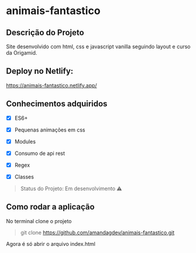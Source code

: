 # animais-fantastico

## Descrição do Projeto

<p align="justify">Site desenvolvido com html, css e javascript vanilla seguindo layout e curso da Origamid.</p>

## Deploy no Netlify:
https://animais-fantastico.netlify.app/


## Conhecimentos adquiridos 
- [X] ES6+
- [X] Pequenas animações em css
- [X] Modules
- [X] Consumo de api rest
- [X] Regex
- [X] Classes


> Status do Projeto: Em desenvolvimento :warning:


## Como rodar a aplicação

No terminal clone o projeto 
> git clone https://github.com/amandagdev/animais-fantastico.git

Agora é só abrir o arquivo index.html
